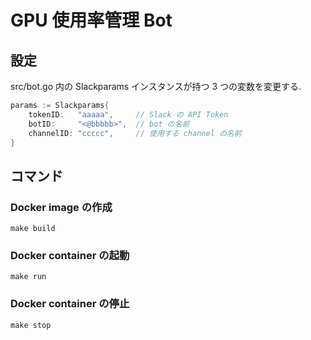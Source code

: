 # GPU 使用率管理 Bot 

## 設定
src/bot.go 内の Slackparams インスタンスが持つ 3 つの変数を変更する.

```go
params := Slackparams{
    tokenID:   "aaaaa",     // Slack の API Token
    botID:     "<@bbbbb>",  // bot の名前
    channelID: "ccccc",     // 使用する channel の名前
}
```


## コマンド

### Docker image の作成
```
make build
```

### Docker container の起動
```
make run
```

### Docker container の停止
```
make stop
```
